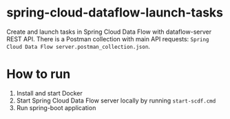 # spring-cloud-dataflow-launch-tasks

Create and launch tasks in Spring Cloud Data Flow with dataflow-server REST API. 
There is a Postman collection with main API requests: `Spring Cloud Data Flow server.postman_collection.json`.

# How to run

1. Install and start Docker
2. Start Spring Cloud Data Flow server locally by running `start-scdf.cmd`
3. Run spring-boot application